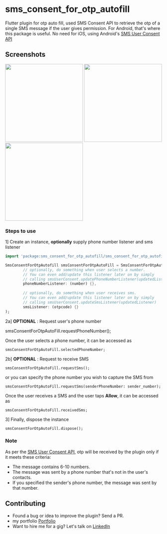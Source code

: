 # sms_consent_for_otp_autofill
Flutter plugin for otp auto fill, used SMS Consent API to retrieve the otp of a single SMS message if the user gives permission. For Android, that's where this package is useful. No need for iOS, using Android's [SMS User Consent API](https://developers.google.com/identity/sms-retriever/user-consent/overview)

## Screenshots

<p float="left">
  <img src="https://github.com/mdyousufbhuiyan/sms_consent_for_otp_autofill/assets/26599846/b0893bd6-afce-4a50-be7b-7a744135ccf5" width="250" />
  <img src="https://github.com/mdyousufbhuiyan/sms_consent_for_otp_autofill/assets/26599846/7d9c5abd-34b8-4f1b-a1b8-0cf95e62f8be" width="250" />
  <img src="https://github.com/mdyousufbhuiyan/sms_consent_for_otp_autofill/assets/26599846/4bc3518e-b3fd-41a2-baf3-bdbe73bb0e0d" width="250" /> 
</p>

### Steps to use

1] Create an instance, **optionally** supply phone number listener and sms listener
```dart
import 'package:sms_consent_for_otp_autofill/sms_consent_for_otp_autofill.dart';

SmsConsentForOtpAutofill smsConsentForOtpAutoFill = SmsConsentForOtpAutofill(
        // optionally, do something when user selects a number.
        // You can even add/update this listener later on by simply 
        // calling smsUserConsent.updatePhoneNumberListener(updatedListener)
        phoneNumberListener: (number) {},
        
        // optionally, do something when user receives sms.
        // You can even add/update this listener later on by simply 
        // calling smsUserConsent.updateSmsListener(updatedListener)
        smsListener: (otpcode) {}
);
```

2a] **OPTIONAL** : Request user's phone number


smsConsentForOtpAutoFill.requestPhoneNumber();

Once the user selects a phone number, it can be accessed as
```
smsConsentForOtpAutoFill.selectedPhoneNumber;
```

2b] **OPTIONAL** : Request to receive SMS
```
smsConsentForOtpAutoFill.requestSms(); 
```
or you can specify the phone number you wish to capture the SMS from
```
smsConsentForOtpAutoFill.requestSms(senderPhoneNumber: sender_number);
```
Once the user receives a SMS and the user taps **Allow**, it can be accessed as
```
smsConsentForOtpAutoFill.receivedSms;
```

3] Finally, dispose the instance
```
smsConsentForOtpAutoFill.dispose();
```

### Note

As per the [SMS User Consent API](https://developers.google.com/identity/sms-retriever/user-consent/overview),  otp will be received by the plugin only if it meets these criteria:

* The message contains 6-10 numbers.
* The message was sent by a phone number that's not in the user's contacts.
* If you specified the sender's phone number, the message was sent by that number.

## Contributing

* Found a bug or idea to improve the plugin? Send a PR.
* my portfolio [Portfolio](https://mdyousufbhuiyan.github.io/yousuf-portfolio/)
* Want to hire me for a gig? Let's talk on [LinkedIn](https://www.linkedin.com/in/yousufappspecialist)
